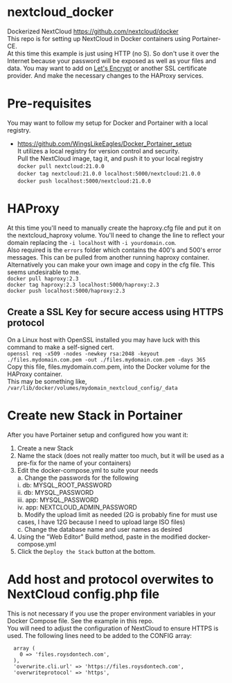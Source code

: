 # nextcloud_docker
Dockerized NextCloud https://github.com/nextcloud/docker  
This repo is for setting up NextCloud in Docker containers using Portainer-CE.  
At this time this example is just using HTTP (no S).  So don't use it over the Internet because your password will be exposed as well as your files and data.  You may want to add on <a href="https://letsencrypt.org/how-it-works/">Let's Encrypt</a> or another SSL certificate provider.  And make the necessary changes to the HAProxy services.

# Pre-requisites
You may want to follow my setup for Docker and Portainer with a local registry.  
- https://github.com/WingsLikeEagles/Docker_Portainer_setup  
It utilizes a local registry for version control and security.  
Pull the NextCloud image, tag it, and push it to your local registry  
`docker pull nextcloud:21.0.0`  
`docker tag nextcloud:21.0.0 localhost:5000/nextcloud:21.0.0`  
`docker push localhost:5000/nextcloud:21.0.0`  

# HAProxy
At this time you'll need to manually create the haproxy.cfg file and put it on the nextcloud_haproxy volume.  You'll need to change the line to reflect your domain replacing the `-i localhost` with `-i yourdomain.com`.  
Also required is the `errors` folder which contains the 400's and 500's error messages.  This can be pulled from another running haproxy container.   
Alternatively you can make your own image and copy in the cfg file.  This seems undesirable to me.  
`docker pull haproxy:2.3`  
`docker tag haproxy:2.3 localhost:5000/haproxy:2.3`  
`docker push localhost:5000/haproxy:2.3`

## Create a SSL Key for secure access using HTTPS protocol
On a Linux host with OpenSSL installed you may have luck with this command to make a self-signed cert.  
`openssl req -x509 -nodes -newkey rsa:2048 -keyout ./files.mydomain.com.pem -out ./files.mydomain.com.pem -days 365`  
Copy this file, files.mydomain.com.pem, into the Docker volume for the HAProxy container.  
This may be something like, `/var/lib/docker/volumes/mydomain_nextcloud_config/_data`  

# Create new Stack in Portainer
After you have Portainer setup and configured how you want it:  
1. Create a new Stack  
2. Name the stack (does not really matter too much, but it will be used as a pre-fix for the name of your containers)  
3. Edit the docker-compose.yml to suite your needs  
  a. Change the passwords for the following  
    i. db: MYSQL_ROOT_PASSWORD  
    ii. db: MYSQL_PASSWORD  
    iii. app: MYSQL_PASSWORD  
    iv. app: NEXTCLOUD_ADMIN_PASSWORD  
  b. Modify the upload limit as needed (2G is probably fine for must use cases, I have 12G because I need to upload large ISO files)  
  c. Change the database name and user names as desired  
5. Using the "Web Editor" Build method, paste in the modified docker-compose.yml  
6. Click the `Deploy the Stack` button at the bottom.  

# Add host and protocol overwites to NextCloud config.php file
This is not necessary if you use the proper environment variables in your Docker Compose file.  See the example in this repo.  
You will need to adjust the configuration of NextCloud to ensure HTTPS is used.  The following lines need to be added to the CONFIG array:  
```
  array (
    0 => 'files.roysdontech.com',
  ),
  'overwrite.cli.url' => 'https://files.roysdontech.com',
  'overwriteprotocol' => 'https',
```
